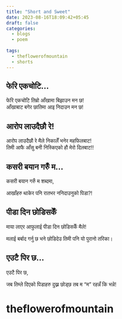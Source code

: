 ```yaml
---
title: "Short and Sweet"
date: 2023-08-16T18:09:42+05:45
draft: false
categories:
  - blogs
  - poem
  
tags:
  - theflowerofmountain
  - shorts
---
```

## फेरि एकचोटि…  
फेरि एकचोटि तिम्रो आँखामा <!--more--> बिझाउन मन छ!   
आँखाबाट बगेर छातिमा आइ निदाउन मन छ!  
  
## आरोप लाउदैछौ रे!  
आरोप लाउदैछौ रे मैले निकालेँ भनेर         महफिलबाट!  
तिमी आफै आँसु बनी निस्किएको हौ मेरो दिलबाट!!  

##  कसरी बयान गरुँ म…  
कसरी बयान गरुँ म शब्दमा,  

आखाँहरु थाकेर पनि रातभर  ननिदाउनुको पिडा?!  

## पीडा दिन छोडिसकेँ  
माया लाएर आफुलाई पीडा दिन छोडिसकेँ मैले!  

मलाई बर्बाद गर्नु छ भने छोडिदेउ तिमी पनि यो पुरानो तरिका।  

## एउटै पिर छ…  
एउटै पिर छ,  

जब तिम्ले दिएको पिडाहरु दुख्न छोड्छ तब म  “म” रहन्नँ कि भन्ने!  


# theflowerofmountain